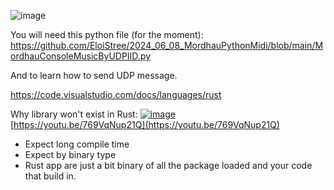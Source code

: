 
![image](https://github.com/EloiStree/2024_06_08_MordhauPythonMidi/assets/20149493/6da5ef67-66ed-4b98-bf96-6e62c69add4b)


You will need this python file (for the moment):
https://github.com/EloiStree/2024_06_08_MordhauPythonMidi/blob/main/MordhauConsoleMusicByUDPIID.py

And to learn how to send UDP message.



https://code.visualstudio.com/docs/languages/rust



Why library won't exist in Rust:
[![image](https://github.com/EloiStree/HelloRustBending/assets/20149493/ef031131-f0a7-439d-8e1b-4c501a576638)](https://youtu.be/769VqNup21Q)  
[https://youtu.be/769VqNup21Q](https://youtu.be/769VqNup21Q)  
- Expect long compile time
- Expect by binary type
- Rust app are just a bit binary of all the package loaded and your code that build in.



